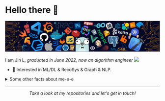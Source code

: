 # Hello there 👋

![](https://github.com/yearing1017/yearing1017/blob/master/header_.png)

I am Jin L, <em>graduated in June 2022, now an algorithm engineer
<img src="https://media.giphy.com/media/WUlplcMpOCEmTGBtBW/giphy.gif" width="30"> 
</em> 

* 🧐   Interested in ML/DL &  RecoSys & Graph & NLP. 

<details>
  <summary>Some other facts about me-e-e</summary>
  <br>

<p align="center">
<img align="center" src="https://github-readme-stats.vercel.app/api/top-langs/?username=yearing1017&hide_langs_below=1&theme=default&line_height=27&layout=compact" />
<img align="center" src="https://github-readme-stats.vercel.app/api?username=yearing1017&show_icons=true&count_private=true&include_all_commits=true&line_height=21" alt="halfrost's Github Stats" />
</p>

</details>
  
<hr>
<p align="center">
  <i>Take a look at my repositories and let's get in touch!</i>
</p>

